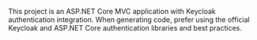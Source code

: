 <!-- Use this file to provide workspace-specific custom instructions to Copilot. For more details, visit https://code.visualstudio.com/docs/copilot/copilot-customization#_use-a-githubcopilotinstructionsmd-file -->

This project is an ASP.NET Core MVC application with Keycloak authentication integration. When generating code, prefer using the official Keycloak and ASP.NET Core authentication libraries and best practices.
